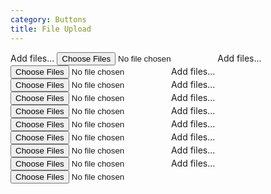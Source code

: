 ```yaml
---
category: Buttons
title: File Upload
---
```

<div class="docs-example">
  <span class="btn btn-secondary btn-file">
    <i class="icon icon-plus-circle"></i>
    <span>Add files...</span>
    <input type="file" name="files[]" multiple aria-label="upload files">
  </span>
  <span class="btn btn-primary btn-file">
    <i class="icon icon-plus-circle"></i>
    <span>Add files...</span>
    <input type="file" name="files[]" multiple aria-label="upload files">
  </span>
  <span class="btn btn-success btn-file">
    <i class="icon icon-plus-circle"></i>
    <span>Add files...</span>
    <input type="file" name="files[]" multiple aria-label="upload files">
  </span>
  <span class="btn btn-info btn-file">
    <i class="icon icon-plus-circle"></i>
    <span>Add files...</span>
    <input type="file" name="files[]" multiple aria-label="upload files">
  </span>
  <span class="btn btn-warning btn-file">
    <i class="icon icon-plus-circle"></i>
    <span>Add files...</span>
    <input type="file" name="files[]" multiple aria-label="upload files">
  </span>
  <span class="btn btn-danger btn-file">
    <i class="icon icon-plus-circle"></i>
    <span>Add files...</span>
    <input type="file" name="files[]" multiple aria-label="upload files">
  </span>
  <span class="btn btn-light btn-file">
    <i class="icon icon-plus-circle"></i>
    <span>Add files...</span>
    <input type="file" name="files[]" multiple aria-label="upload files">
  </span>
  <span class="btn btn-dark btn-file">
    <i class="icon icon-plus-circle"></i>
    <span>Add files...</span>
    <input type="file" name="files[]" multiple aria-label="upload files">
  </span>
  <span class="btn btn-ghost btn-file">
    <i class="icon icon-plus-circle"></i>
    <span>Add files...</span>
    <input type="file" name="files[]" multiple aria-label="upload files">
  </span>
  <span class="btn btn-link btn-file">
    <i class="icon icon-plus-circle"></i>
    <span>Add files...</span>
    <input type="file" name="files[]" multiple aria-label="upload files">
  </span>
</div>
